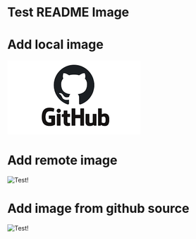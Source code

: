 # Test README Image

# Add local image

![Test!](Image/download.png)

# Add remote image

![Test!](https://encrypted-tbn0.gstatic.com/images?q=tbn:ANd9GcSKdFw4iygh8LR1Can6DehP26aNujaBYtUdRg&usqp=CAU)

# Add image from github source

![Test!](https://user-images.githubusercontent.com/84660414/119302361-97e36f80-bc81-11eb-994e-575a9652aad7.png)